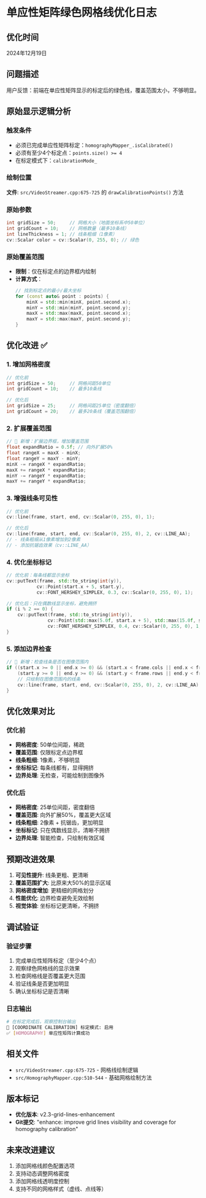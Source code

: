 # 单应性矩阵绿色网格线优化日志

## 优化时间
2024年12月19日

## 问题描述
用户反馈：前端在单应性矩阵显示的标定后的绿色线，覆盖范围太小，不够明显。

## 原始显示逻辑分析

### 触发条件
- 必须已完成单应性矩阵标定：`homographyMapper_.isCalibrated()`
- 必须有至少4个标定点：`points.size() >= 4`
- 在标定模式下：`calibrationMode_`

### 绘制位置
**文件**: `src/VideoStreamer.cpp:675-725` 的 `drawCalibrationPoints()` 方法

### 原始参数
```cpp
int gridSize = 50;     // 网格大小（地面坐标系中50单位）
int gridCount = 10;    // 网格数量（最多10条线）
int lineThickness = 1; // 线条粗细（1像素）
cv::Scalar color = cv::Scalar(0, 255, 0); // 绿色
```

### 原始覆盖范围
- **限制**：仅在标定点的边界框内绘制
- **计算方式**：
  ```cpp
  // 找到标定点的最小/最大坐标
  for (const auto& point : points) {
      minX = std::min(minX, point.second.x);
      minY = std::min(minY, point.second.y);
      maxX = std::max(maxX, point.second.x);
      maxY = std::max(maxY, point.second.y);
  }
  ```

## 优化改进 ✅

### 1. 增加网格密度
```cpp
// 优化前
int gridSize = 50;     // 网格间距50单位
int gridCount = 10;    // 最多10条线

// 优化后
int gridSize = 25;     // 网格间距25单位（密度翻倍）
int gridCount = 20;    // 最多20条线（覆盖范围翻倍）
```

### 2. 扩展覆盖范围
```cpp
// 🔧 新增：扩展边界框，增加覆盖范围
float expandRatio = 0.5f; // 向外扩展50%
float rangeX = maxX - minX;
float rangeY = maxY - minY;
minX -= rangeX * expandRatio;
maxX += rangeX * expandRatio;
minY -= rangeY * expandRatio;
maxY += rangeY * expandRatio;
```

### 3. 增强线条可见性
```cpp
// 优化前
cv::line(frame, start, end, cv::Scalar(0, 255, 0), 1);

// 优化后
cv::line(frame, start, end, cv::Scalar(0, 255, 0), 2, cv::LINE_AA);
// - 线条粗细从1像素增加到2像素
// - 添加抗锯齿效果（cv::LINE_AA）
```

### 4. 优化坐标标记
```cpp
// 优化前：每条线都显示坐标
cv::putText(frame, std::to_string(int(y)), 
           cv::Point(start.x + 5, start.y), 
           cv::FONT_HERSHEY_SIMPLEX, 0.3, cv::Scalar(0, 255, 0), 1);

// 优化后：只在偶数线显示坐标，避免拥挤
if (i % 2 == 0) {
    cv::putText(frame, std::to_string(int(y)), 
               cv::Point(std::max(5.0f, start.x + 5), std::max(15.0f, start.y)), 
               cv::FONT_HERSHEY_SIMPLEX, 0.4, cv::Scalar(0, 255, 0), 1, cv::LINE_AA);
}
```

### 5. 添加边界检查
```cpp
// 🔧 新增：检查线条是否在图像范围内
if ((start.x >= 0 || end.x >= 0) && (start.x < frame.cols || end.x < frame.cols) &&
    (start.y >= 0 || end.y >= 0) && (start.y < frame.rows || end.y < frame.rows)) {
    // 只绘制在图像范围内的线条
    cv::line(frame, start, end, cv::Scalar(0, 255, 0), 2, cv::LINE_AA);
}
```

## 优化效果对比

### 优化前
- **网格密度**: 50单位间距，稀疏
- **覆盖范围**: 仅限标定点边界框
- **线条粗细**: 1像素，不够明显
- **坐标标记**: 每条线都有，显得拥挤
- **边界处理**: 无检查，可能绘制到图像外

### 优化后
- **网格密度**: 25单位间距，密度翻倍
- **覆盖范围**: 向外扩展50%，覆盖更大区域
- **线条粗细**: 2像素 + 抗锯齿，更加明显
- **坐标标记**: 只在偶数线显示，清晰不拥挤
- **边界处理**: 智能检查，只绘制有效区域

## 预期改进效果

1. **可见性提升**: 线条更粗、更清晰
2. **覆盖范围扩大**: 比原来大50%的显示区域
3. **网格密度增加**: 更精细的网格划分
4. **性能优化**: 边界检查避免无效绘制
5. **视觉体验**: 坐标标记更清晰，不拥挤

## 调试验证

### 验证步骤
1. 完成单应性矩阵标定（至少4个点）
2. 观察绿色网格线的显示效果
3. 检查网格线是否覆盖更大范围
4. 验证线条是否更加明显
5. 确认坐标标记是否清晰

### 日志输出
```bash
# 在标定完成后，观察控制台输出
📐 [COORDINATE CALIBRATION] 标定模式: 启用
✅ [HOMOGRAPHY] 单应性矩阵计算成功
```

## 相关文件
- `src/VideoStreamer.cpp:675-725` - 网格线绘制逻辑
- `src/HomographyMapper.cpp:510-544` - 基础网格绘制方法

## 版本标记
- **优化版本**: v2.3-grid-lines-enhancement
- **Git提交**: "enhance: improve grid lines visibility and coverage for homography calibration"

## 未来改进建议
1. 添加网格线颜色配置选项
2. 支持动态调整网格密度
3. 添加网格线透明度控制
4. 支持不同的网格样式（虚线、点线等） 